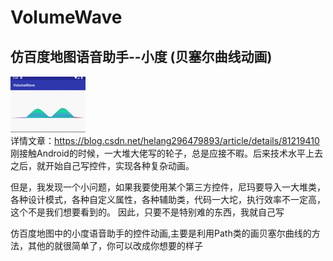 # VolumeWave
## 仿百度地图语音助手--小度 (贝塞尔曲线动画)
![image](https://github.com/helang1991/VolumeWave/blob/master/wave_test.gif)</br>
详情文章：https://blog.csdn.net/helang296479893/article/details/81219410  </br>
刚接触Android的时候，一大堆大佬写的轮子，总是应接不暇。后来技术水平上去之后，就开始自己写控件，实现各种复杂动画。</br>

但是，我发现一个小问题，如果我要使用某个第三方控件，尼玛要导入一大堆类，各种设计模式，各种自定义属性，各种辅助类，代码一大坨，执行效率不一定高，这个不是我们想要看到的。
因此，只要不是特别难的东西，我就自己写</br>


仿百度地图中的小度语音助手的控件动画,主要是利用Path类的画贝塞尔曲线的方法，其他的就很简单了，你可以改成你想要的样子</br>


